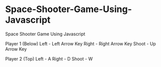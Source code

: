 # Space-Shooter-Game-Using-Javascript
Space Shooter Game Using Javascript

Player 1 (Below)
Left - Left Arrow Key
Right - Right Arrow Key
Shoot - Up Arrow Key

Player 2 (Top)
Left - A
Right - D
Shoot - W
